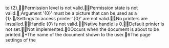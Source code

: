 to {2}.Permission level is not valid.Permission state is not valid.;Argument '{0}' must be a picture that can be used as a {1}./Settings to access printer '{0}' are not valid.No printers are installed.Handle {0} is not valid.Native handle is 0.Default printer is not set.Not implemented.0Occurs when the document is about to be printed.+The name of the document shown to the user.6The page settings of the